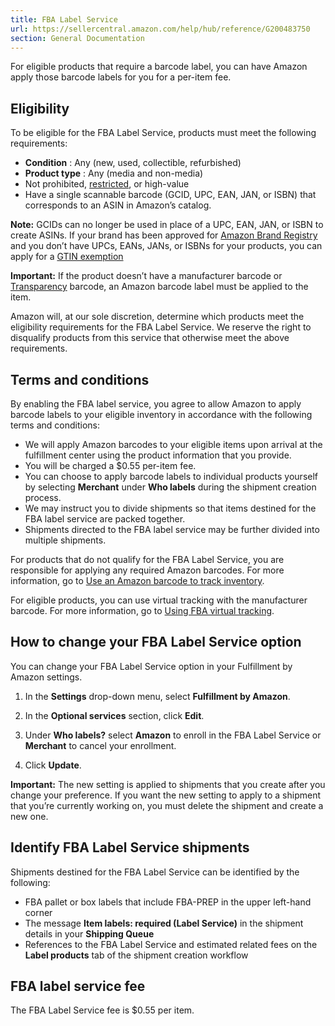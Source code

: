 ```yaml
---
title: FBA Label Service
url: https://sellercentral.amazon.com/help/hub/reference/G200483750
section: General Documentation
---
```


For eligible products that require a barcode label, you can have Amazon apply
those barcode labels for you for a per-item fee.

## Eligibility

To be eligible for the FBA Label Service, products must meet the following
requirements:

  * **Condition** : Any (new, used, collectible, refurbished) 
  * **Product type** : Any (media and non-media) 
  * Not prohibited, [restricted](/gp/help/200140860), or high-value
  * Have a single scannable barcode (GCID, UPC, EAN, JAN, or ISBN) that corresponds to an ASIN in Amazon’s catalog.

**Note:** GCIDs can no longer be used in place of a UPC, EAN, JAN, or ISBN to
create ASINs. If your brand has been approved for [Amazon Brand
Registry](/gp/help/G202130410) and you don’t have UPCs, EANs, JANs, or ISBNs
for your products, you can apply for a [GTIN exemption](/gp/help/G200426310)

**Important:** If the product doesn’t have a manufacturer barcode or
[Transparency](https://brandservices.amazon.com/transparency) barcode, an
Amazon barcode label must be applied to the item.

Amazon will, at our sole discretion, determine which products meet the
eligibility requirements for the FBA Label Service. We reserve the right to
disqualify products from this service that otherwise meet the above
requirements.

##  Terms and conditions

By enabling the FBA label service, you agree to allow Amazon to apply barcode
labels to your eligible inventory in accordance with the following terms and
conditions:

  * We will apply Amazon barcodes to your eligible items upon arrival at the fulfillment center using the product information that you provide.
  * You will be charged a $0.55 per-item fee.
  * You can choose to apply barcode labels to individual products yourself by selecting **Merchant** under **Who labels** during the shipment creation process.
  * We may instruct you to divide shipments so that items destined for the FBA label service are packed together.
  * Shipments directed to the FBA label service may be further divided into multiple shipments.

For products that do not qualify for the FBA Label Service, you are
responsible for applying any required Amazon barcodes. For more information,
go to [Use an Amazon barcode to track inventory](/gp/help/200141490).

For eligible products, you can use virtual tracking with the manufacturer
barcode. For more information, go to [Using FBA virtual
tracking](/gp/help/200141480).

## How to change your FBA Label Service option

You can change your FBA Label Service option in your Fulfillment by Amazon
settings.

  1. In the **Settings** drop-down menu, select **Fulfillment by Amazon**.   

  2. In the **Optional services** section, click **Edit**.   

  3. Under **Who labels?** select **Amazon** to enroll in the FBA Label Service or **Merchant** to cancel your enrollment.   

  4. Click **Update**.   

**Important:** The new setting is applied to shipments that you create after
you change your preference. If you want the new setting to apply to a shipment
that you’re currently working on, you must delete the shipment and create a
new one.

## Identify FBA Label Service shipments

Shipments destined for the FBA Label Service can be identified by the
following:

  * FBA pallet or box labels that include FBA-PREP in the upper left-hand corner
  * The message **Item labels: required (Label Service)** in the shipment details in your **Shipping Queue**
  * References to the FBA Label Service and estimated related fees on the **Label products** tab of the shipment creation workflow

## FBA label service fee

The FBA Label Service fee is $0.55 per item.

